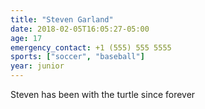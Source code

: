 ```yaml
---
title: "Steven Garland"
date: 2018-02-05T16:05:27-05:00
age: 17
emergency_contact: +1 (555) 555 5555
sports: ["soccer", "baseball"]
year: junior
---
```


Steven has been with the turtle since forever

